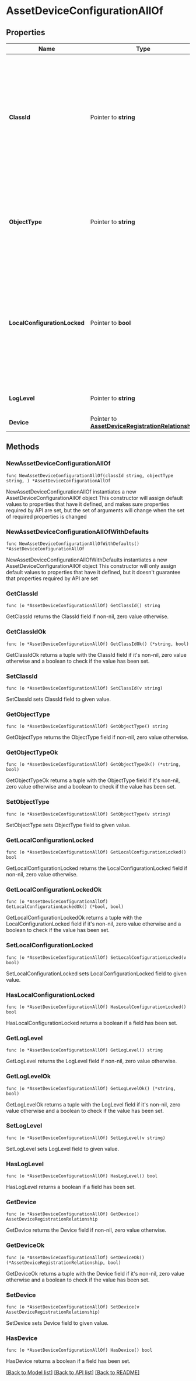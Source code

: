 # AssetDeviceConfigurationAllOf

## Properties

Name | Type | Description | Notes
------------ | ------------- | ------------- | -------------
**ClassId** | Pointer to **string** | The fully-qualified name of the instantiated, concrete type. This property is used as a discriminator to identify the type of the payload when marshaling and unmarshaling data. | [default to "asset.DeviceConfiguration"]
**ObjectType** | Pointer to **string** | The fully-qualified name of the instantiated, concrete type. The value should be the same as the &#39;ClassId&#39; property. | [default to "asset.DeviceConfiguration"]
**LocalConfigurationLocked** | Pointer to **bool** | Specifies whether configuration through the platforms local management interface has been disabled, with only configuration through the Intersight service enabled. | [optional] 
**LogLevel** | Pointer to **string** | The log level of the device connector service. | [optional] 
**Device** | Pointer to [**AssetDeviceRegistrationRelationship**](asset.DeviceRegistration.Relationship.md) |  | [optional] 

## Methods

### NewAssetDeviceConfigurationAllOf

`func NewAssetDeviceConfigurationAllOf(classId string, objectType string, ) *AssetDeviceConfigurationAllOf`

NewAssetDeviceConfigurationAllOf instantiates a new AssetDeviceConfigurationAllOf object
This constructor will assign default values to properties that have it defined,
and makes sure properties required by API are set, but the set of arguments
will change when the set of required properties is changed

### NewAssetDeviceConfigurationAllOfWithDefaults

`func NewAssetDeviceConfigurationAllOfWithDefaults() *AssetDeviceConfigurationAllOf`

NewAssetDeviceConfigurationAllOfWithDefaults instantiates a new AssetDeviceConfigurationAllOf object
This constructor will only assign default values to properties that have it defined,
but it doesn't guarantee that properties required by API are set

### GetClassId

`func (o *AssetDeviceConfigurationAllOf) GetClassId() string`

GetClassId returns the ClassId field if non-nil, zero value otherwise.

### GetClassIdOk

`func (o *AssetDeviceConfigurationAllOf) GetClassIdOk() (*string, bool)`

GetClassIdOk returns a tuple with the ClassId field if it's non-nil, zero value otherwise
and a boolean to check if the value has been set.

### SetClassId

`func (o *AssetDeviceConfigurationAllOf) SetClassId(v string)`

SetClassId sets ClassId field to given value.


### GetObjectType

`func (o *AssetDeviceConfigurationAllOf) GetObjectType() string`

GetObjectType returns the ObjectType field if non-nil, zero value otherwise.

### GetObjectTypeOk

`func (o *AssetDeviceConfigurationAllOf) GetObjectTypeOk() (*string, bool)`

GetObjectTypeOk returns a tuple with the ObjectType field if it's non-nil, zero value otherwise
and a boolean to check if the value has been set.

### SetObjectType

`func (o *AssetDeviceConfigurationAllOf) SetObjectType(v string)`

SetObjectType sets ObjectType field to given value.


### GetLocalConfigurationLocked

`func (o *AssetDeviceConfigurationAllOf) GetLocalConfigurationLocked() bool`

GetLocalConfigurationLocked returns the LocalConfigurationLocked field if non-nil, zero value otherwise.

### GetLocalConfigurationLockedOk

`func (o *AssetDeviceConfigurationAllOf) GetLocalConfigurationLockedOk() (*bool, bool)`

GetLocalConfigurationLockedOk returns a tuple with the LocalConfigurationLocked field if it's non-nil, zero value otherwise
and a boolean to check if the value has been set.

### SetLocalConfigurationLocked

`func (o *AssetDeviceConfigurationAllOf) SetLocalConfigurationLocked(v bool)`

SetLocalConfigurationLocked sets LocalConfigurationLocked field to given value.

### HasLocalConfigurationLocked

`func (o *AssetDeviceConfigurationAllOf) HasLocalConfigurationLocked() bool`

HasLocalConfigurationLocked returns a boolean if a field has been set.

### GetLogLevel

`func (o *AssetDeviceConfigurationAllOf) GetLogLevel() string`

GetLogLevel returns the LogLevel field if non-nil, zero value otherwise.

### GetLogLevelOk

`func (o *AssetDeviceConfigurationAllOf) GetLogLevelOk() (*string, bool)`

GetLogLevelOk returns a tuple with the LogLevel field if it's non-nil, zero value otherwise
and a boolean to check if the value has been set.

### SetLogLevel

`func (o *AssetDeviceConfigurationAllOf) SetLogLevel(v string)`

SetLogLevel sets LogLevel field to given value.

### HasLogLevel

`func (o *AssetDeviceConfigurationAllOf) HasLogLevel() bool`

HasLogLevel returns a boolean if a field has been set.

### GetDevice

`func (o *AssetDeviceConfigurationAllOf) GetDevice() AssetDeviceRegistrationRelationship`

GetDevice returns the Device field if non-nil, zero value otherwise.

### GetDeviceOk

`func (o *AssetDeviceConfigurationAllOf) GetDeviceOk() (*AssetDeviceRegistrationRelationship, bool)`

GetDeviceOk returns a tuple with the Device field if it's non-nil, zero value otherwise
and a boolean to check if the value has been set.

### SetDevice

`func (o *AssetDeviceConfigurationAllOf) SetDevice(v AssetDeviceRegistrationRelationship)`

SetDevice sets Device field to given value.

### HasDevice

`func (o *AssetDeviceConfigurationAllOf) HasDevice() bool`

HasDevice returns a boolean if a field has been set.


[[Back to Model list]](../README.md#documentation-for-models) [[Back to API list]](../README.md#documentation-for-api-endpoints) [[Back to README]](../README.md)


